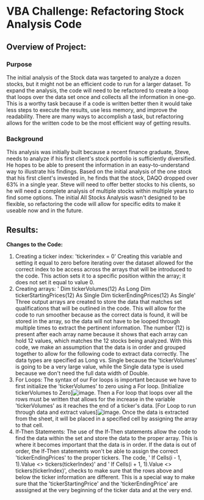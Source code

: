 # VBA Challenge: Refactoring Stock Analysis Code
## Overview of Project: 
### Purpose
The initial analysis of the Stock data was targeted to analyze a dozen stocks, but it might not be an efficient code to run for a larger dataset. To expand the analysis, the code will need to be refactored to create a loop that loops over the data set once and collects all the information in one-go. This is a worthy task because if a code is written better then it would take less steps to execute the results, use less memory, and improve the readability. There are many ways to accomplish a task, but refactoring allows for the written code to be the most efficient way of getting results. 

### Background
This analysis was initially built because a recent finance graduate, Steve, needs to analyze if his first client's stock portfolio is sufficiently diversified. He hopes to be able to present the information in an easy-to-understand way to illustrate his findings. Based on the initial analysis of the one stock that his first client's invested in, he finds that the stock, DAQO dropped over 63% in a single year. Steve will need to offer better stocks to his clients, so he will need a complete analysis of multiple stocks within multiple years to find some options. The initial All Stocks Analysis wasn't designed to be flexible, so refactoring the code will allow for specific edits to make it useable now and in the future. 

## Results: 

**Changes to the Code:**
1. Creating a ticker index: 'tickerindex = 0' Creating this variable and setting it equal to zero before iterating over the dataset allowed for the correct index to be access across the arrays that will be introduced to the code. This action sets it to a specific position within the array; it does not set it equal to value 0. 
2. Creating arrays: ' Dim tickerVolumes(12) As Long
    Dim tickerStartingPrices(12) As Single
    Dim tickerEndingPrices(12) As Single' 
    Three output arrays are created to store the data that matches set qualifications that will be outlined in the code. This will allow for the code to run smoother because as the correct data is found, it will be stored in the array, so the data will not have to be looped through multiple times to extract the pertinent information. The number (12) is present after each array name because it shows that each array can hold 12 values, which matches the 12 stocks being analyzed. With this code, we make an assumption that the data is in order and grouped together to allow for the following code to extract data correctly. The data types are specified as Long vs. Single because the 'tickerVolumes' is going to be a very large value, while the Single data type is used because we don't need the full data width of Double. 
3. For Loops: The syntax of our For loops is important because we have to first initialize the 'tickerVolumes' to zero using a For loop. [Initialize tickerVolumes to Zero]![image](https://user-images.githubusercontent.com/102566199/163690955-7ffdab17-021e-451b-8167-2fab8b3e1d59.png). Then a For loop that loops over all the rows must be written that allows for the increase in the variable 'tickerVolumes' as it reaches the end of a ticker's data. [For Loop to run through data and extract values]![image](https://user-images.githubusercontent.com/102566199/163691052-265ad536-294f-4750-81f4-f00b0309db82.png). Once the data is extracted from the sheet, it will be placed in a specified cell by assigning the array to that cell. 
4. If-Then Statements: The use of the If-Then statements allow the code to find the data within the set and store the data to the proper array. This is where it becomes important that the data is in order. If the data is out of order, the If-Then statements won't be able to assign the correct 'tickerEndingPrices' to the proper tickers. The code, ' If Cells(i - 1, 1).Value <> tickers(tickerIndex)' and ' If Cells(i + 1, 1).Value <> tickers(tickerIndex)', checks to make sure that the rows above and below the ticker information are different. This is a special way to make sure that the 'tickerStartingPrice' and the 'tickerEndingPrice' are asssigned at the very beginning of the ticker data and at the very end. 

